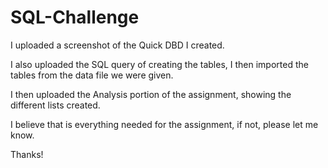 # SQL-Challenge

I uploaded a screenshot of the Quick DBD I created.

I also uploaded the SQL query of creating the tables, I then imported the tables from the data file we were given.

I then uploaded the Analysis portion of the assignment, showing the different lists created.

I believe that is everything needed for the assignment, if not, please let me know.

Thanks!
